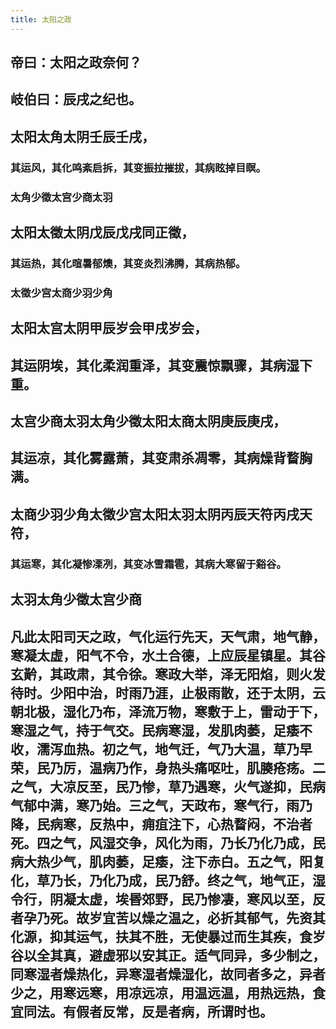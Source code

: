 ```yaml
---
title: 太阳之政
---
```


## 帝曰：太阳之政奈何？
## 岐伯曰：辰戌之纪也。
## 太阳太角太阴壬辰壬戌，
### 其运风，其化鸣紊启拆，其变振拉摧拔，其病眩掉目瞑。
### 太角少徵太宫少商太羽
## 太阳太徵太阴戊辰戊戌同正徵，
### 其运热，其化暄暑郁燠，其变炎烈沸腾，其病热郁。
### 太徵少宫太商少羽少角
## 太阳太宫太阴甲辰岁会甲戌岁会，
## 其运阴埃，其化柔润重泽，其变震惊飘骤，其病湿下重。
## 太宫少商太羽太角少徵太阳太商太阴庚辰庚戌，
## 其运凉，其化雾露萧，其变肃杀凋零，其病燥背瞀胸满。
## 太商少羽少角太徵少宫太阳太羽太阴丙辰天符丙戌天符，
### 其运寒，其化凝惨凓冽，其变冰雪霜雹，其病大寒留于谿谷。
## 太羽太角少徵太宫少商
## 凡此太阳司天之政，气化运行先天，天气肃，地气静，寒凝太虚，阳气不令，水土合德，上应辰星镇星。其谷玄黅，其政肃，其令徐。寒政大举，泽无阳焰，则火发待时。少阳中治，时雨乃涯，止极雨散，还于太阴，云朝北极，湿化乃布，泽流万物，寒敷于上，雷动于下，寒湿之气，持于气交。民病寒湿，发肌肉萎，足痿不收，濡泻血热。初之气，地气迁，气乃大温，草乃早荣，民乃厉，温病乃作，身热头痛呕吐，肌腠疮疡。二之气，大凉反至，民乃惨，草乃遇寒，火气遂抑，民病气郁中满，寒乃始。三之气，天政布，寒气行，雨乃降，民病寒，反热中，痈疽注下，心热瞀闷，不治者死。四之气，风湿交争，风化为雨，乃长乃化乃成，民病大热少气，肌肉萎，足痿，注下赤白。五之气，阳复化，草乃长，乃化乃成，民乃舒。终之气，地气正，湿令行，阴凝太虚，埃昬郊野，民乃惨凄，寒风以至，反者孕乃死。故岁宜苦以燥之温之，必折其郁气，先资其化源，抑其运气，扶其不胜，无使暴过而生其疾，食岁谷以全其真，避虚邪以安其正。适气同异，多少制之，同寒湿者燥热化，异寒湿者燥湿化，故同者多之，异者少之，用寒远寒，用凉远凉，用温远温，用热远热，食宜同法。有假者反常，反是者病，所谓时也。
